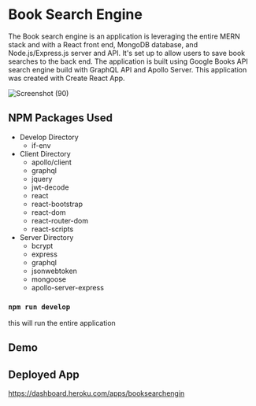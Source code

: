 # Book Search Engine
The Book search engine is an application is leveraging the entire MERN stack and with a React front end, MongoDB database, and Node.js/Express.js server and API. It's set up to allow users to save book searches to the back end. The application is built using Google Books API search engine build with GraphQL API and Apollo Server. This application was created with Create React App.

![Screenshot (90)](https://user-images.githubusercontent.com/79673757/129502249-53b79460-6ea0-415c-929d-1560a9c5a83a.png)


## NPM Packages Used
- Develop Directory
  - if-env
- Client Directory
  - apollo/client
  - graphql
  - jquery
  - jwt-decode
  - react
  - react-bootstrap
  - react-dom
  - react-router-dom
  - react-scripts
- Server Directory
  - bcrypt
  - express
  - graphql
  - jsonwebtoken
  - mongoose
  - apollo-server-express

### `npm run develop`
this will run the entire application

## Demo


## Deployed App
https://dashboard.heroku.com/apps/booksearchengin
